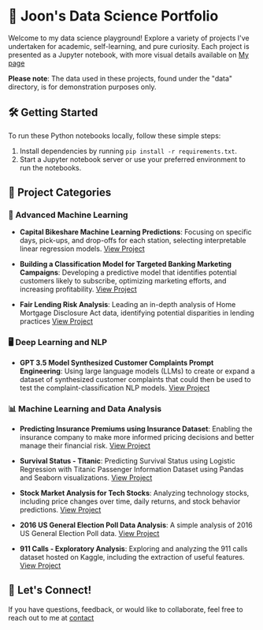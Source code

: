 # 🚀 Joon's Data Science Portfolio

Welcome to my data science playground! Explore a variety of projects I've undertaken for academic, self-learning, and pure curiosity. Each project is presented as a Jupyter notebook, with more visual details available on [My page](https://github.com/jfh5580)

**Please note**: The data used in these projects, found under the "data" directory, is for demonstration purposes only.

## 🛠️ Getting Started

To run these Python notebooks locally, follow these simple steps:

1. Install dependencies by running `pip install -r requirements.txt`.
2. Start a Jupyter notebook server or use your preferred environment to run the notebooks.
   
## 📂 Project Categories

### 🤖 Advanced Machine Learning

- **Capital Bikeshare Machine Learning Predictions**: Focusing on specific days, pick-ups, and drop-offs for each station, selecting interpretable linear regression models. 
  [View Project](projects/CapitalBikeshare_project.ipynb)

- **Building a Classification Model for Targeted Banking Marketing Campaigns**: Developing a predictive model that identifies potential customers likely to subscribe, optimizing marketing efforts, and increasing profitability.
  [View Project](projects/Bank_Marketing_Final_JOON.ipynb)

- **Fair Lending Risk Analysis**: Leading an in-depth analysis of Home Mortgage Disclosure Act data, identifying potential disparities in lending practices
  [View Project](https://github.com/jfh5580/DNSC6290_RML)

### 🖥️ Deep Learning and NLP

- **GPT 3.5 Model Synthesized Customer Complaints Prompt Engineering**: Using large language models (LLMs) to create or expand a dataset of synthesized customer complaints that could then be used to test the complaint-classification NLP models.
  [View Project](projects/GPT3_5_Prompt_Engineering.ipynb)

### 📊 Machine Learning and Data Analysis 

- **Predicting Insurance Premiums using Insurance Dataset**: Enabling the insurance company to make more informed pricing decisions and better manage their financial risk.
  [View Project](projects/Insurance_Linear_Regression.ipynb)

- **Survival Status - Titanic**: Predicting Survival Status using Logistic Regression with Titanic Passenger Information Dataset using Pandas and Seaborn visualizations.
  [View Project](projects/Titanic_Logistic_Regression.ipynb)

- **Stock Market Analysis for Tech Stocks**: Analyzing technology stocks, including price changes over time, daily returns, and stock behavior predictions.
  [View Project](https://github.com/sajal2692/data-science-portfolio/blob/master/Stock%20Market%20Analysis%20for%20Tech%20Stocks.ipynb)

- **2016 US General Election Poll Data Analysis**: A simple analysis of 2016 US General Election Poll data.
  [View Project](https://github.com/sajal2692/data-science-portfolio/blob/master/2016%20General%20Election%20Poll%20Analysis.ipynb)

- **911 Calls - Exploratory Analysis**: Exploring and analyzing the 911 calls dataset hosted on Kaggle, including the extraction of useful features.
  [View Project](https://github.com/sajal2692/data-science-portfolio/blob/master/911%20Calls%20-%20Exploratory%20Analysis.ipynb)

## 📧 Let's Connect!

If you have questions, feedback, or would like to collaborate, feel free to reach out to me at [contact](joonhong96@gwu.edu)
